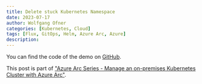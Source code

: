 ```yaml
---
title: Delete stuck Kubernetes Namespace
date: 2023-07-17
author: Wolfgang Ofner
categories: [Kubernetes, Cloud]
tags: [Flux, GitOps, Helm, Azure Arc, Azure]
description: 
---
```






You can find the code of the demo on <a href="https://github.com/WolfgangOfner/AzureArc" target="_blank" rel="noopener noreferrer">GitHub</a>.

This post is part of ["Azure Arc Series - Manage an on-premises Kubernetes Cluster with Azure Arc"](/manage-on-premises-kubernetes-with-azure-arc).